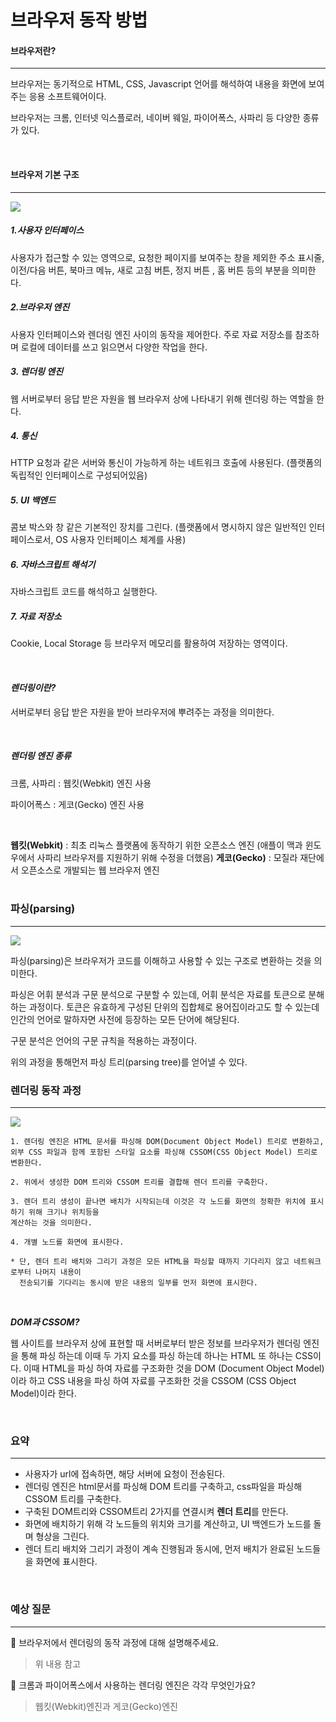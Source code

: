 # 브라우저 동작 방법

#### 브라우저란?

---

브라우저는 동기적으로 HTML, CSS, Javascript 언어를 해석하여 내용을 화면에 보여주는 응용 소프트웨어이다.

브라우저는 크롬, 인터넷 익스플로러, 네이버 웨일, 파이어폭스, 사파리 등 다양한 종류가 있다.

<br>

#### 브라우저 기본 구조

---

<img src="https://d2.naver.com/content/images/2015/06/helloworld-59361-1.png">

<br>

##### 1.사용자 인터페이스

사용자가 접근할 수 있는 영역으로, 요청한 페이지를 보여주는 창을 제외한 주소 표시줄, 이전/다음 버튼, 북마크 메뉴, 새로 고침 버튼, 정지 버튼 , 홈 버튼 등의 부분을 의미한다.

##### 2.브라우저 엔진

사용자 인터페이스와 렌더링 엔진 사이의 동작을 제어한다. 
주로 자료 저장소를 참조하며 로컬에 데이터를 쓰고 읽으면서 다양한 작업을 한다. 

##### 3. 렌더링 엔진

웹 서버로부터 응답 받은 자원을 웹 브라우저 상에 나타내기 위해 렌더링 하는 역할을 한다.

##### 4. 통신

HTTP 요청과 같은 서버와 통신이 가능하게 하는 네트워크 호출에 사용된다. 
(플랫폼의 독립적인 인터페이스로 구성되어있음)

##### 5. UI 백엔드

콤보 박스와 창 같은 기본적인 장치를 그린다. 
(플랫폼에서 명시하지 않은 일반적인 인터페이스로서, OS 사용자 인터페이스 체계를 사용)

##### 6. 자바스크립트 해석기

자바스크립트 코드를 해석하고 실행한다.

##### 7. 자료 저장소

Cookie, Local Storage 등 브라우저 메모리를 활용하여 저장하는 영역이다.

<br>

#### ***렌더링이란?***

서버로부터 응답 받은 자원을 받아 브라우저에 뿌려주는 과정을 의미한다.

<br>

##### 렌더링 엔진 종류

크롬, 사파리 : 웹킷(Webkit) 엔진 사용

파이어폭스 : 게코(Gecko) 엔진 사용

<br>

**웹킷(Webkit)** : 최초 리눅스 플랫폼에 동작하기 위한 오픈소스 엔진
(애플이 맥과 윈도우에서 사파리 브라우저를 지원하기 위해 수정을 더했음)
**게코(Gecko)** : 모질라 재단에서 오픈소스로 개발되는 웹 브라우저 엔진
<br>
<br>

### 파싱(parsing)

---

<img src="https://d2.naver.com/content/images/2015/06/helloworld-59361-6.png">

파싱(parsing)은 브라우저가 코드를 이해하고 사용할 수 있는 구조로 변환하는 것을 의미한다. 

파싱은 어휘 분석과 구문 분석으로 구분할 수 있는데, 어휘 분석은 자료를 토큰으로 분해하는 과정이다. 토큰은 유효하게 구성된 단위의 집합체로 용어집이라고도 할 수 있는데 인간의 언어로 말하자면 사전에 등장하는 모든 단어에 해당된다.

구문 분석은 언어의 구문 규칙을 적용하는 과정이다.

위의 과정을 통해먼저  파싱 트리(parsing tree)를 얻어낼 수 있다.
<br>

### 렌더링 동작 과정

---

<img src="https://d2.naver.com/content/images/2015/06/helloworld-59361-2.png">

<br>

```
1. 렌더링 엔진은 HTML 문서를 파싱해 DOM(Document Object Model) 트리로 변환하고, 
외부 CSS 파일과 함께 포함된 스타일 요소를 파싱해 CSSOM(CSS Object Model) 트리로 변환한다. 

2. 위에서 생성한 DOM 트리와 CSSOM 트리를 결합해 렌더 트리를 구축한다.

3. 렌더 트리 생성이 끝나면 배치가 시작되는데 이것은 각 노드를 화면의 정확한 위치에 표시하기 위해 크기나 위치등을 
계산하는 것을 의미한다.

4. 개별 노드를 화면에 표시한다. 

* 단, 렌더 트리 배치와 그리기 과정은 모든 HTML을 파싱할 때까지 기다리지 않고 네트워크로부터 나머지 내용이 
  전송되기를 기다리는 동시에 받은 내용의 일부를 먼저 화면에 표시한다.
```

<br>

***DOM과 CSSOM?***

웹 사이트를 브라우저 상에 표현할 때 서버로부터 받은 정보를 브라우저가 렌더링 엔진을 통해 파싱 하는데 이때 두 가지 요소를 파싱 하는데 하나는 HTML 또 하나는 CSS이다. 
이때 HTML을 파싱 하여 자료를 구조화한 것을 DOM (Document Object Model)이라 하고 CSS 내용을 파싱 하여 자료를 구조화한 것을 CSSOM (CSS Object Model)이라 한다.

<br>



### 요약

---

- 사용자가 url에 접속하면, 해당 서버에 요청이 전송된다.
- 렌더링 엔진은 html문서를 파싱해 DOM 트리를 구축하고, css파일을 파싱해 CSSOM 트리를 구축한다.
- 구축된 DOM트리와 CSSOM트리 2가지를 연결시켜 **렌더 트리**를 만든다.
- 화면에 배치하기 위해 각 노드들의 위치와 크기를 계산하고, UI 백엔드가 노드를 돌며 형상을 그린다.
- 렌더 트리 배치와 그리기 과정이 계속 진행됨과 동시에, 먼저 배치가 완료된 노드들을 화면에 표시한다.

<br>

### 예상 질문

---

📌 브라우저에서 렌더링의 동작 과정에 대해 설명해주세요.
> 위 내용 참고

📌 크롬과 파이어폭스에서 사용하는 렌더링 엔진은 각각 무엇인가요?
> 웹킷(Webkit)엔진과 게코(Gecko)엔진

<br>

<br>